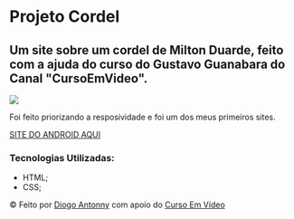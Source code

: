 # Projeto Cordel
<h2>Um site sobre um cordel de Milton Duarde, feito com a ajuda do curso do Gustavo Guanabara do Canal "CursoEmVideo".</h2>
<img src="https://github.com/DiogoJP202/projeto-cordel/assets/102389309/c81cba85-2ecc-4b9e-bdf5-94b33bbae70c">
<p>Foi feito priorizando a resposividade e foi um dos meus primeiros sites.</p>

<a href="https://diogojp202.github.io/projeto-cordel/index.html" target="_blank">SITE DO ANDROID AQUI</a>
<h3>Tecnologias Utilizadas: </h3>
<ul>
  <li> HTML;
  <li> CSS;
</ul>
&copy; Feito por <a href="https://diogojp202.github.io/Portifolio/" target="_blank">Diogo Antonny</a> com apoio do <a href="https://www.cursoemvideo.com/" target="_blank">Curso Em Vídeo</a>
